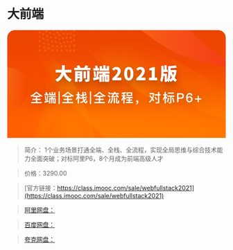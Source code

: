 # 大前端

![img](../../assets/60b5ce4a09e91e3506960344.jpg)

> 简介： 1个业务场景打通全端、全栈、全流程，实现全局思维与综合技术能力全面突破；对标阿里P6，8个月成为前端高级人才

> 价格：3290.00

> [官方链接：https://class.imooc.com/sale/webfullstack2021](https://class.imooc.com/sale/webfullstack2021)

> [阿里网盘：]()

> [百度网盘：]()

> [夸克网盘：]()
